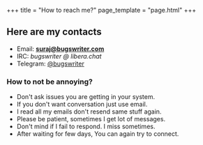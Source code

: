 +++
title = "How to reach me?"
page_template = "page.html"
+++


## Here are my contacts
- Email: **suraj@bugswriter.com**
- IRC: *bugswriter @ libera.chat*
- Telegram: [@bugswriter](https://t.me/bugswriter)

### How to not be annoying?
- Don't ask issues you are getting in your system.
- If you don't want conversation just use email.
- I read all my emails don't resend same stuff again.
- Please be patient, sometimes I get lot of messages.
- Don't mind if I fail to respond. I miss sometimes.
- After waiting for few days, You can again try to connect.
